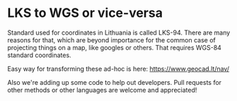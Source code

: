 # LKS to WGS or vice-versa

Standard used for coordinates in Lithuania is called LKS-94. There are many reasons for that, which are beyond importance for the common case of projecting things on a map, like googles or others. That requires WGS-84 standard coordinates.

Easy way for transforming these ad-hoc is here: https://www.geocad.lt/nav/

Also we're adding up some code to help out developers. Pull requests for other methods or other languages are welcome and appreciated!
